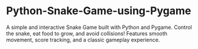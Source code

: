 # Python-Snake-Game-using-Pygame
A simple and interactive Snake Game built with Python and Pygame. Control the snake, eat food to grow, and avoid collisions! Features smooth movement, score tracking, and a classic gameplay experience. 
